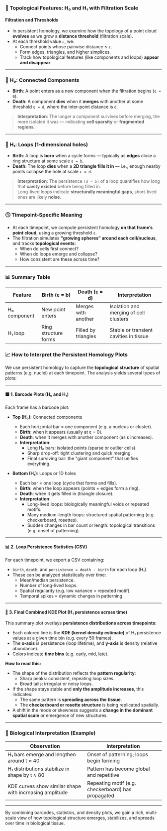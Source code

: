 ### 🧠 Topological Features: H₀ and H₁ with Filtration Scale

#### **Filtration and Thresholds**
- In persistent homology, we examine how the topology of a point cloud **evolves** as we grow a **distance threshold** (filtration scale).
- At each threshold value `ε`, we:
  - Connect points whose pairwise distance ≤ `ε`.
  - Form edges, triangles, and higher simplices.
  - Track how topological features (like components and loops) **appear and disappear**.

---

### 🔹 **H₀: Connected Components**
- **Birth**: A point enters as a new component when the filtration begins (`ε ≈ 0`).
- **Death**: A component **dies** when it **merges** with another at some threshold `ε = d`, where the inter-point distance is `d`.

> **Interpretation**: The longer a component survives before merging, the more isolated it was — indicating **cell sparsity** or **fragmented regions**.

---

### 🔸 **H₁: Loops (1-dimensional holes)**
- **Birth**: A loop is **born** when a cycle forms — typically as **edges** close a ring structure at some scale `ε = b`.
- **Death**: The loop **dies** when a **2D triangle fills it in** — i.e., enough nearby points collapse the hole at scale `ε = d`.

> **Interpretation**: The persistence `(d − b)` of a loop quantifies how long that **cavity existed** before being filled in.  
> Long-lived loops indicate **structurally meaningful gaps**, short-lived ones are likely **noise**.

---

### 🕓 Timepoint-Specific Meaning
- At each timepoint, we compute persistent homology **on that frame’s point cloud**, using a growing threshold `ε`.
- The filtration simulates **"growing spheres" around each cell/nucleus**, and tracks **topological events**:
  - When do cells first connect?
  - When do loops emerge and collapse?
  - How consistent are these across time?

---

### 📊 Summary Table

| Feature        | Birth (ε = b)          | Death (ε = d)          | Interpretation                          |
|----------------|------------------------|------------------------|------------------------------------------|
| H₀ component   | New point enters       | Merges with another    | Isolation and merging of cell clusters   |
| H₁ loop        | Ring structure forms   | Filled by triangles    | Stable or transient cavities in tissue   |


### 📈 How to Interpret the Persistent Homology Plots

We use persistent homology to capture the **topological structure** of spatial patterns (e.g. nuclei) at each timepoint. The analysis yields several types of plots:

---

#### 🟦 1. **Barcode Plots (H₀ and H₁)**

Each frame has a barcode plot:

- **Top (H₀)**: Connected components  
  - Each horizontal bar = one component (e.g. a nucleus or cluster).
  - **Birth**: when it appears (usually at ε = 0).  
  - **Death**: when it merges with another component (as ε increases).
  - **Interpretation**:
    - Long H₀ bars: isolated points (sparse or outlier cells).
    - Sharp drop-off: tight clustering and quick merging.
    - Final surviving bar: the "giant component" that unifies everything.

- **Bottom (H₁)**: Loops or 1D holes  
  - Each bar = one loop (cycle that forms and fills).
  - **Birth**: when the loop appears (points + edges form a ring).
  - **Death**: when it gets filled in (triangle closure).
  - **Interpretation**:
    - Long-lived loops: biologically meaningful voids or repeated motifs.
    - Many medium-length loops: structured spatial patterning (e.g. checkerboard, rosettes).
    - Sudden changes in bar count or length: topological transitions (e.g. onset of patterning).

---

#### 📊 2. **Loop Persistence Statistics (CSV)**

For each timepoint, we export a CSV containing:

- `birth`, `death`, and `persistence = death - birth` for each loop (H₁).
- These can be analyzed statistically over time:
  - Mean/median persistence.
  - Number of long-lived loops.
  - Spatial regularity (e.g. low variance = repeated motif).
  - Temporal spikes = dynamic changes in patterning.

---

#### 🌈 3. **Final Combined KDE Plot (H₁ persistence across time)**

This summary plot overlays **persistence distributions across timepoints**:

- Each colored line is the **KDE (kernel density estimate)** of H₁ persistence values at a given time bin (e.g. every 50 frames).
- The **x-axis** is persistence (loop lifetime), and **y-axis** is density (relative abundance).
- Colors indicate **time bins** (e.g. early, mid, late).

**How to read this:**

- The shape of the distribution reflects the **pattern regularity**:
  - Sharp peaks: consistent, repeating loop sizes.
  - Broad tails: irregular or noisy loops.
- If the shape stays stable and **only the amplitude increases**, this indicates:
  - The same pattern is **spreading across the tissue**.
  - The **checkerboard or rosette structure** is being replicated spatially.
- A shift in the mode or skewness suggests a **change in the dominant spatial scale** or emergence of new structures.

---

### 🧠 Biological Interpretation (Example)

| Observation | Interpretation |
|-------------|----------------|
| H₁ bars emerge and lengthen around t ≈ 40 | Onset of patterning; loops begin forming |
| H₁ distributions stabilize in shape by t ≈ 80 | Pattern has become global and repetitive |
| KDE curves show similar shape with increasing amplitude | Repeating motif (e.g. checkerboard) has propagated |

---

By combining barcodes, statistics, and density plots, we gain a rich, multi-scale view of how topological structure emerges, stabilizes, and spreads over time in biological tissue.
